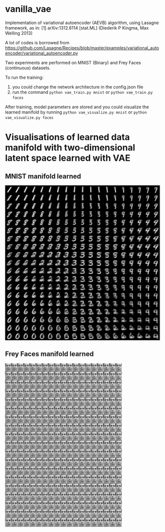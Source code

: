 # vanilla_vae
Implementation of variational autoencoder (AEVB) algorithm, using Lasagne framework, as in:
[1] arXiv:1312.6114 [stat.ML] (Diederik P Kingma, Max Welling 2013)

A lot of codes is borrowed from
https://github.com/Lasagne/Recipes/blob/master/examples/variational_autoencoder/variational_autoencoder.py

Two experiments are performed on MNIST (Binary) and Frey Faces (continuous) datasets.

To run the training:
  1. you could change the network architecture in the config.json file
  2. run the command `python vae_train.py mnist` or `python vae_train.py faces`
 
After training, model parameters are stored and you could visualize the learned manifold by running 
`python vae_visualize.py mnist` or `python vae_visualize.py faces`

# Visualisations of learned data manifold with two-dimensional latent space learned with VAE
##  MNIST manifold learned
![mnist](2D_mnist_manifold.png)

## Frey Faces manifold learned
![mnist](2D_faces_manifold.png)
